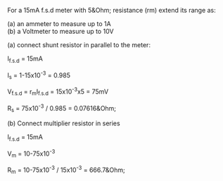 For a 15mA f.s.d meter with 5&Ohm; resistance (rm) extend its range as: 

(a) an ammeter to measure up to 1A  
(b) a Voltmeter to measure up to 10V

(a) connect shunt resistor in parallel to the meter:

I<sub>f.s.d</sub> = 15mA

I<sub>s</sub> = 1-15x10<sup>-3</sup> = 0.985

V<sub>f.s.d</sub> = r<sub>m</sub>I<sub>f.s.d</sub> = 15x10<sup>-3</sup>x5 = 75mV

R<sub>s</sub> = 75x10<sup>-3</sup>  /  0.985 = 0.07616&Ohm;


(b) Connect multiplier resistor in series

I<sub>f.s.d</sub> = 15mA

V<sub>m</sub> = 10-75x10<sup>-3</sup>

R<sub>m</sub> = 10-75x10<sup>-3</sup>  /  15x10<sup>-3</sup> = 666.7&Ohm;
